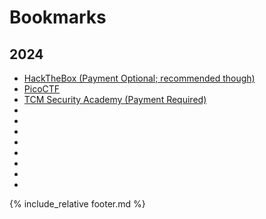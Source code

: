 # Bookmarks
## 2024
* [HackTheBox (Payment Optional; recommended though)](https://app.hackthebox.com/)
* [PicoCTF](https://picoctf.org/)
* [TCM Security Academy (Payment Required)](https://academy.tcm-sec.com/)
* []()
* []()
* []()
* []()
* []()
* []()
* []()
* []()

{% include_relative footer.md %}
